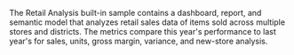 The Retail Analysis built-in sample contains a dashboard, report, and semantic model that analyzes retail sales data of items sold across multiple stores and districts. The metrics compare this year's performance to last year's for sales, units, gross margin, variance, and new-store analysis.
